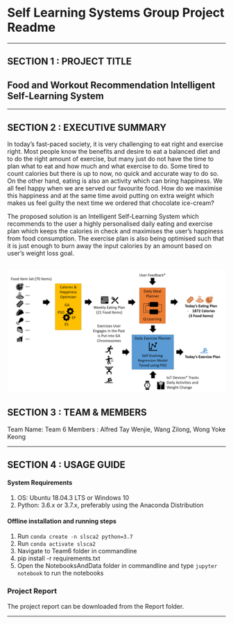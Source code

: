 # Self Learning Systems Group Project Readme
---

## SECTION 1 : PROJECT TITLE
## Food and Workout Recommendation Intelligent Self-Learning System
  
---
## SECTION 2 : EXECUTIVE SUMMARY
In today’s fast-paced society, it is very challenging to eat right and exercise right. Most people know the benefits and desire to eat a balanced diet and to do the right amount of exercise, but many just do not have the time to plan what to eat and how much and what exercise to do. Some tired to count calories but there is up to now, no quick and accurate way to do so. 
On the other hand, eating is also an activity which can bring happiness. We all feel happy when we are served our favourite food. How do we maximise this happiness and at the same time avoid putting on extra weight which makes us feel guilty the next time we ordered that chocolate ice-cream? 

The proposed solution is an Intelligent Self-Learning System which recommends to the user a highly personalised daily eating and exercise plan which keeps the calories in check and maximises the user’s happiness from food consumption. The exercise plan is also being optimised such that it is just enough to burn away the input calories by an amount based on user’s weight loss goal. 

![image](https://github.com/toweliewang/ISA-SLS-2019-11-15-FoodWorkoutRecommentation-CA2/blob/master/image/overview.png)
---
## SECTION 3 : TEAM & MEMBERS
Team Name: Team 6
Members  : Alfred Tay Wenjie, Wang Zilong, Wong Yoke Keong

---
## SECTION 4 : USAGE GUIDE

#### System Requirements
1. OS: Ubuntu 18.04.3 LTS or Windows 10
2. Python: 3.6.x or 3.7.x, preferably using the Anaconda Distribution

#### Offline installation and running steps
1. Run `conda create -n slsca2 python=3.7`
2. Run `conda activate slsca2`
3. Navigate to Team6 folder in commandline
4. pip install -r requirements.txt
5. Open the NotebooksAndData folder in commandline and type `jupyter notebook` to run the notebooks


### Project Report
The project report can be downloaded from the Report folder.

---
